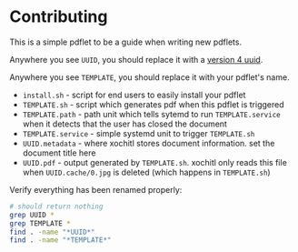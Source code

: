 # Contributing

This is a simple pdflet to be a guide when writing new pdflets.

Anywhere you see `UUID`, you should replace it with a [version 4 uuid](https://www.uuidgenerator.net/version4).

Anywhere you see `TEMPLATE`, you should replace it with your pdflet's name.

- `install.sh` - script for end users to easily install your pdflet
- `TEMPLATE.sh` - script which generates pdf when this pdflet is triggered
- `TEMPLATE.path` - path unit which tells sytemd to run `TEMPLATE.service` when it detects that the user has closed the document
- `TEMPLATE.service` - simple systemd unit to trigger `TEMPLATE.sh`
- `UUID.metadata` - where xochitl stores document information.  set the document title here
- `UUID.pdf` - output generated by `TEMPLATE.sh`. xochitl only reads this file when `UUID.cache/0.jpg` is deleted (which happens in `TEMPLATE.sh`)

Verify everything has been renamed properly:
``` bash
# should return nothing
grep UUID *
grep TEMPLATE *
find . -name "*UUID*"
find . -name "*TEMPLATE*"
```
